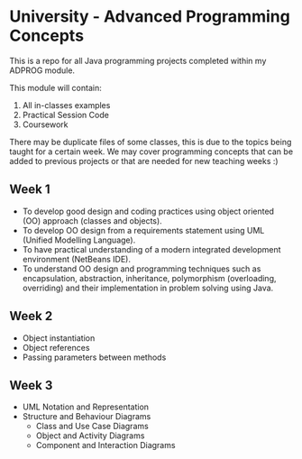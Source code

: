 # University - Advanced Programming Concepts

This is a repo for all Java programming projects
completed within my ADPROG module.

This module will contain:

1. All in-classes examples
2. Practical Session Code
3. Coursework

There may be duplicate files of some classes, this is due to the topics being taught for a certain week. 
We may cover programming concepts that can be added to previous projects or that are needed for new teaching weeks :) 

## Week 1
* To develop good design and coding practices using object oriented (OO) approach (classes and objects).
* To develop OO design from a requirements statement using UML (Unified Modelling Language).
* To have practical understanding of a modern integrated development environment (NetBeans IDE).
* To understand OO design and programming techniques such as encapsulation, abstraction, inheritance, polymorphism (overloading, overriding) and their implementation in problem solving using Java.

## Week 2
* Object instantiation
* Object references
* Passing parameters between methods

## Week 3
* UML Notation and Representation
* Structure and Behaviour Diagrams 
    * Class and Use Case Diagrams
    * Object and Activity Diagrams
    * Component and Interaction Diagrams